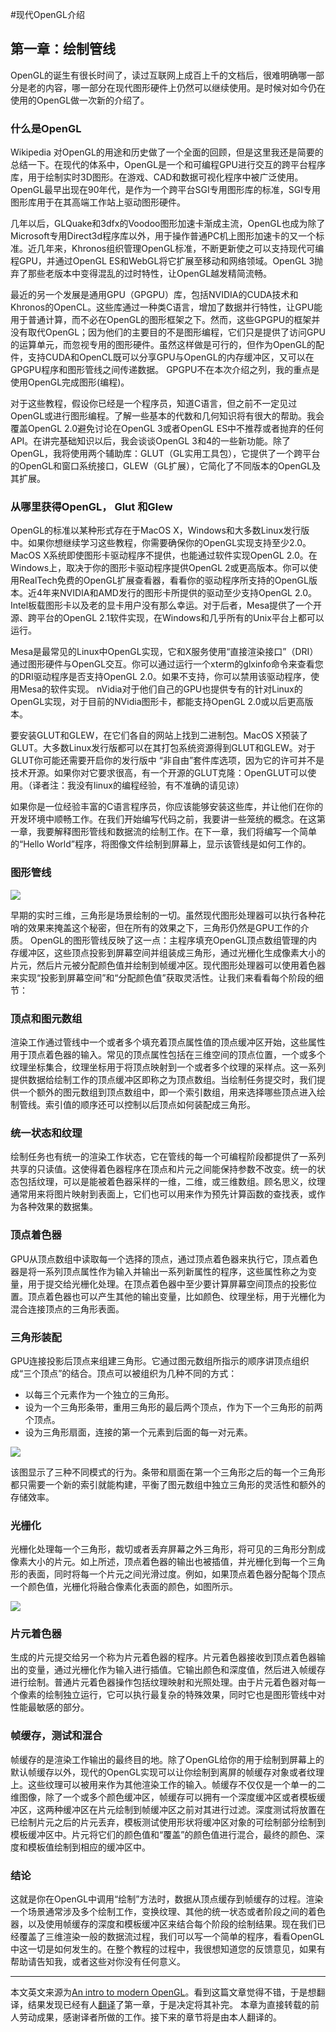 #现代OpenGL介绍

## 第一章：绘制管线

OpenGL的诞生有很长时间了，读过互联网上成百上千的文档后，很难明确哪一部分是老的内容，哪一部分在现代图形硬件上仍然可以继续使用。是时候对如今仍在使用的OpenGL做一次新的介绍了。 

### 什么是OpenGL

Wikipedia 对OpenGL的用途和历史做了一个全面的回顾，但是这里我还是简要的总结一下。在现代的体系中，OpenGL是一个和可编程GPU进行交互的跨平台程序库，用于绘制实时3D图形。在游戏、CAD和数据可视化程序中被广泛使用。OpenGL最早出现在90年代，是作为一个跨平台SGI专用图形库的标准，SGI专用图形库用于在其高端工作站上驱动图形硬件。

几年以后，GLQuake和3dfx的Voodoo图形加速卡渐成主流，OpenGL也成为除了Microsoft专用Direct3d程序库以外，用于操作普通PC机上图形加速卡的又一个标准。近几年来，Khronos组织管理OpenGL标准，不断更新使之可以支持现代可编程GPU，并通过OpenGL ES和WebGL将它扩展至移动和网络领域。OpenGL 3抛弃了那些老版本中变得混乱的过时特性，让OpenGL越发精简流畅。

最近的另一个发展是通用GPU（GPGPU）库，包括NVIDIA的CUDA技术和Khronos的OpenCL。这些库通过一种类C语言，增加了数据并行特性，让GPU能用于普通计算，而不必在OpenGL的图形框架之下。然而，这些GPGPU的框架并没有取代OpenGL；因为他们的主要目的不是图形编程，它们只是提供了访问GPU的运算单元，而忽视专用的图形硬件。虽然这样做是可行的，但作为OpenGL的配件，支持CUDA和OpenCL既可以分享GPU与OpenGL的内存缓冲区，又可以在GPGPU程序和图形管线之间传递数据。 GPGPU不在本次介绍之列，我的重点是使用OpenGL完成图形(编程)。

对于这些教程，假设你已经是一个程序员，知道C语言，但之前不一定见过OpenGL或进行图形编程。了解一些基本的代数和几何知识将有很大的帮助。我会覆盖OpenGL 2.0避免讨论在OpenGL 3或者OpenGL ES中不推荐或者抛弃的任何API。在讲完基础知识以后，我会谈谈OpenGL 3和4的一些新功能。除了OpenGL，我将使用两个辅助库：GLUT（GL实用工具包），它提供了一个跨平台的OpenGL和窗口系统接口，GLEW（GL扩展），它简化了不同版本的OpenGL及其扩展。
 
### 从哪里获得OpenGL， Glut 和Glew

OpenGL的标准以某种形式存在于MacOS X，Windows和大多数Linux发行版中。如果你想继续学习这些教程，你需要确保你的OpenGL实现支持至少2.0。 MacOS X系统即使图形卡驱动程序不提供，也能通过软件实现OpenGL 2.0。在Windows上，取决于你的图形卡驱动程序提供OpenGL 2或更高版本。你可以使用RealTech免费的OpenGL扩展查看器，看看你的驱动程序所支持的OpenGL版本。近4年来NVIDIA和AMD发行的图形卡所提供的驱动至少支持OpenGL 2.0。Intel板载图形卡以及老的显卡用户没有那么幸运。对于后者，Mesa提供了一个开源、跨平台的OpenGL 2.1软件实现，在Windows和几乎所有的Unix平台上都可以运行。

Mesa是最常见的Linux中OpenGL实现，它和X服务使用“直接渲染接口”（DRI）通过图形硬件与OpenGL交互。你可以通过运行一个xterm的glxinfo命令来查看您的DRI驱动程序是否支持OpenGL 2.0。如果不支持，你可以禁用该驱动程序，使用Mesa的软件实现。 nVidia对于他们自己的GPU也提供专有的针对Linux的OpenGL实现，对于目前的NVidia图形卡，都能支持OpenGL 2.0或以后更高版本。 

要安装GLUT和GLEW，在它们各自的网站上找到二进制包。MacOS X预装了GLUT。大多数Linux发行版都可以在其打包系统资源得到GLUT和GLEW。对于GLUT你可能还需要开启你的发行版中 “非自由”套件库选项，因为它的许可并不是技术开源。如果你对它要求很高，有一个开源的GLUT克隆：OpenGLUT可以使用。（译者注：我没有linux的编程经验，有不准确的请见谅）


如果你是一位经验丰富的C语言程序员，你应该能够安装这些库，并让他们在你的开发环境中顺畅工作。在我们开始编写代码之前，我要讲一些笼统的概念。在这第一章，我要解释图形管线和数据流的绘制工作。在下一章，我们将编写一个简单的“Hello World”程序，将图像文件绘制到屏幕上，显示该管线是如何工作的。 

### 图形管线

![](http://duriansoftware.com/joe/media/gl1-pipeline-01.png)

早期的实时三维，三角形是场景绘制的一切。虽然现代图形处理器可以执行各种花哨的效果来掩盖这个秘密，但在所有的效果之下，三角形仍然是GPU工作的介质。 OpenGL的图形管线反映了这一点：主程序填充OpenGL顶点数组管理的内存缓冲区，这些顶点投影到屏幕空间并组装成三角形，通过光栅化生成像素大小的片元，然后片元被分配颜色值并绘制到帧缓冲区。现代图形处理器可以使用着色器来实现“投影到屏幕空间”和“分配颜色值”获取灵活性。让我们来看看每个阶段的细节：
 
### 顶点和图元数组
 
渲染工作通过管线中一个或者多个填充着顶点属性值的顶点缓冲区开始，这些属性用于顶点着色器的输入。常见的顶点属性包括在三维空间的顶点位置，一个或多个纹理坐标集合，纹理坐标用于将顶点映射到一个或者多个纹理的采样点。这一系列提供数据给绘制工作的顶点缓冲区即称之为顶点数组。当绘制任务提交时，我们提供一个额外的图元数组到顶点数组中，即一个索引数组，用来选择哪些顶点进入绘制管线。索引值的顺序还可以控制以后顶点如何装配成三角形。 
 
### 统一状态和纹理 

 
 绘制任务也有统一的渲染工作状态，它在管线的每一个可编程阶段都提供了一系列共享的只读值。这使得着色器程序在顶点和片元之间能保持参数不改变。统一的状态包括纹理，可以是能被着色器采样的一维，二维，或三维数组。顾名思义，纹理通常用来将图片映射到表面上，它们也可以用来作为预先计算函数的查找表，或作为各种效果的数据集。
 
### 顶点着色器
 
GPU从顶点数组中读取每一个选择的顶点，通过顶点着色器来执行它，顶点着色器是将一系列顶点属性作为输入并输出一系列新属性的程序，这些属性称之为变量，用于提交给光栅化处理。在顶点着色器中至少要计算屏幕空间顶点的投影位置。顶点着色器也可以产生其他的输出变量，比如颜色、纹理坐标，用于光栅化为混合连接顶点的三角形表面。
 
### 三角形装配 

GPU连接投影后顶点来组建三角形。它通过图元数组所指示的顺序讲顶点组织成“三个顶点”的结合。顶点可以被组织为几种不同的方式：
 
* 以每三个元素作为一个独立的三角形。
* 设为一个三角形条带，重用三角形的最后两个顶点，作为下一个三角形的前两个顶点。
* 设为三角形扇面，连接的第一个元素到后面的每一对元素。

![](http://duriansoftware.com/joe/media/gl1-triangle-assembly-01.png)

该图显示了三种不同模式的行为。条带和扇面在第一个三角形之后的每一个三角形都只需要一个新的索引就能构建，平衡了图元数组中独立三角形的灵活性和额外的存储效率。
 
### 光栅化
 
光栅化处理每一个三角形，裁切或者丢弃屏幕之外三角形，将可见的三角形分割成像素大小的片元。如上所述，顶点着色器的输出也被插值，并光栅化到每一个三角形的表面，同时将每一个片元之间光滑过度。例如，如果顶点着色器分配每个顶点一个颜色值，光栅化将融合像素化表面的颜色，如图所示。 

![](http://duriansoftware.com/joe/media/gl1-rasterization-01.png)
 
### 片元着色器
 
生成的片元提交给另一个称为片元着色器的程序。片元着色器接收到顶点着色器输出的变量，通过光栅化作为输入进行插值。它输出颜色和深度值，然后进入帧缓存进行绘制。普通片元着色器操作包括纹理映射和光照处理。由于片元着色器对每一个像素的绘制独立运行，它可以执行最复杂的特殊效果，同时它也是图形管线中对性能最敏感的部分。
 
### 帧缓存，测试和混合
 
帧缓存的是渲染工作输出的最终目的地。除了OpenGL给你的用于绘制到屏幕上的默认帧缓存以外，现代的OpenGL实现可以让你绘制到离屏的帧缓存对象或者纹理上。这些纹理可以被用来作为其他渲染工作的输入。帧缓存不仅仅是一个单一的二维图像，除了一个或多个颜色缓冲区，帧缓存可以拥有一个深度缓冲区或者模板缓冲区，这两种缓冲区在片元绘制到帧缓冲区之前对其进行过滤。深度测试将放置在已绘制片元之后的片元丢弃，模板测试使用形状将缓冲区对象的可绘制部分绘制到模板缓冲区中。片元将它们的颜色值和“覆盖”的颜色值进行混合，最终的颜色、深度和模板值绘制到相应的缓冲区中。
 
### 结论
 
这就是你在OpenGL中调用“绘制”方法时，数据从顶点缓存到帧缓存的过程。渲染一个场景通常涉及多个绘制工作，变换纹理、其他的统一状态或者阶段之间的着色器，以及使用帧缓存的深度和模板缓冲区来结合每个阶段的绘制结果。现在我们已经覆盖了三维渲染一般的数据流过程，我们可以写一个简单的程序，看看OpenGL中这一切是如何发生的。在整个教程的过程中，我很想知道您的反馈意见，如果有帮助请告知我，或者这些对你没有任何意义。

--------

本文英文来源为[An intro to modern OpenGL](http://duriansoftware.com/joe/An-intro-to-modern-OpenGL.-Table-of-Contents.html)。看到这篇文章觉得不错，于是想翻译，结果发现已经有人[翻译](http://blog.csdn.net/kangsongrui/article/details/5527508)了第一章，于是决定将其补完。
本章为直接转载的前人劳动成果，感谢译者所做的工作。接下来的章节将是由本人翻译的。